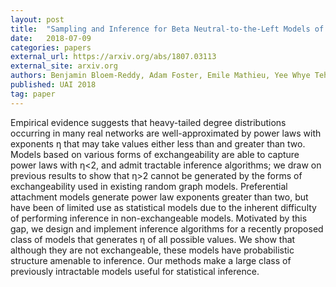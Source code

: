 ```yaml
---
layout: post
title:  "Sampling and Inference for Beta Neutral-to-the-Left Models of Sparse Networks"
date:   2018-07-09
categories: papers
external_url: https://arxiv.org/abs/1807.03113
external_site: arxiv.org
authors: Benjamin Bloem-Reddy, Adam Foster, Emile Mathieu, Yee Whye Teh
published: UAI 2018
tag: paper
---
```


Empirical evidence suggests that heavy-tailed degree distributions occurring in many real networks are well-approximated by power laws with exponents η that may take values either less than and greater than two. Models based on various forms of exchangeability are able to capture power laws with η<2, and admit tractable inference algorithms; we draw on previous results to show that η>2 cannot be generated by the forms of exchangeability used in existing random graph models. Preferential attachment models generate power law exponents greater than two, but have been of limited use as statistical models due to the inherent difficulty of performing inference in non-exchangeable models. Motivated by this gap, we design and implement inference algorithms for a recently proposed class of models that generates η of all possible values. We show that although they are not exchangeable, these models have probabilistic structure amenable to inference. Our methods make a large class of previously intractable models useful for statistical inference. 
<!--more-->
